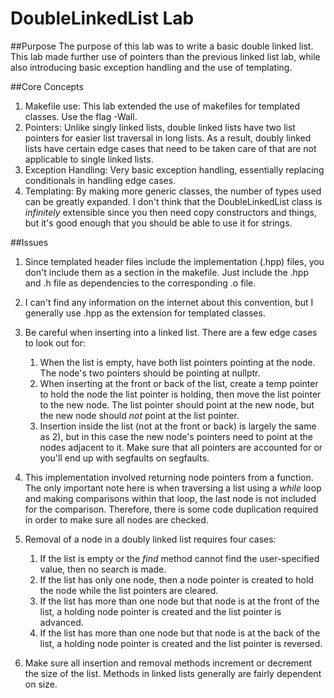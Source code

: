 # DoubleLinkedList Lab

##Purpose
The purpose of this lab was to write a basic double linked list.  This lab made further use of pointers than the previous linked list lab, while also introducing basic exception handling and the use of templating.

##Core Concepts
1. Makefile use:
	This lab extended the use of makefiles for templated classes.  Use the flag -Wall.
2. Pointers:
	Unlike singly linked lists, double linked lists have two list pointers for easier list traversal in long lists.  As a result, doubly linked lists have certain edge cases that need to be taken care of that are not applicable to single linked lists.
3. Exception Handling:
	Very basic exception handling, essentially replacing conditionals in handling edge cases.
4. Templating:
	By making more generic classes, the number of types used can be greatly expanded.  I don't think that the DoubleLinkedList class is *infinitely* extensible since you then need copy constructors and things, but it's good enough that you should be able to use it for strings.
	
##Issues
1. Since templated header files include the implementation (.hpp) files, you don't include them as a section in the makefile.  Just include the .hpp and .h file as dependencies to the corresponding .o file.

2. I can't find any information on the internet about this convention, but I generally use .hpp as the extension for templated classes.

3.  Be careful when inserting into a linked list.  There are a few edge cases to look out for:
	1. When the list is empty, have both list pointers pointing at the node.  The node's two pointers should be pointing at nullptr.
	2. When inserting at the front or back of the list, create a temp pointer to hold the node the list pointer is holding, then move the list pointer to the new node.  The list pointer should point at the new node, but the new node should *not* point at the list pointer.
	3. Insertion inside the list (not at the front or back) is largely the same as 2), but in this case the new node's pointers need to point at the nodes adjacent to it.  Make sure that all pointers are accounted for or you'll end up with segfaults on segfaults.
	
4. This implementation involved returning node pointers from a function.  The only important note here is when traversing a list using a *while* loop and making comparisons within that loop, the last node is not included for the comparison.  Therefore, there is some code duplication required in order to make sure all nodes are checked.

5.  Removal of a node in a doubly linked list requires four cases:
	1) If the list is empty or the *find* method cannot find the user-specified value, then no search is made.
	2) If the list has only one node, then a node pointer is created to hold the node while the list pointers are cleared.
	3) If the list has more than one node but that node is at the front of the list, a holding node pointer is created and the list pointer is advanced.
	4) If the list has more than one node but that node is at the back of the list, a holding node pointer is created and the list pointer is reversed.
	
6. Make sure all insertion and removal methods increment or decrement the size of the list.  Methods in linked lists generally are fairly dependent on size.

